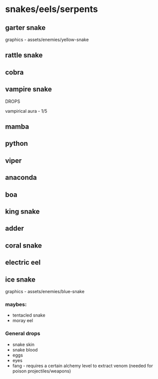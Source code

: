 # snakes/eels/serpents

## garter snake

graphics - assets/enemies/yellow-snake

## rattle snake

## cobra

## vampire snake

DROPS

vampirical aura - 1/5

## mamba

## python

## viper

## anaconda

## boa

## king snake

## adder

## coral snake

## electric eel

## ice snake

graphics - assets/enemies/blue-snake


### maybes:

- tentacled snake
- moray eel

### General drops

- snake skin
- snake blood
- eggs
- eyes
- fang - requires a certain alchemy level to extract venom (needed for poison projectiles/weapons)